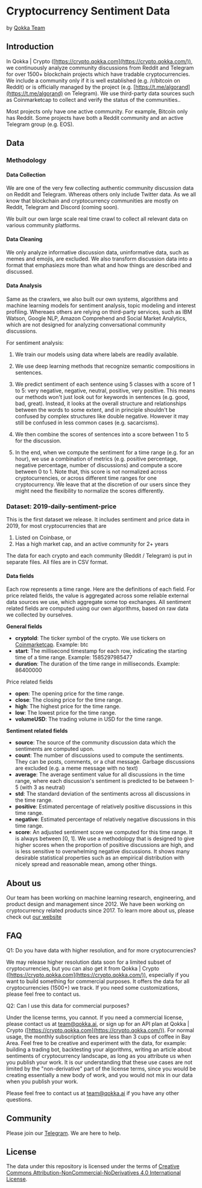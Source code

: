 # Cryptocurrency Sentiment Data

by [Qokka Team](https://qokka.ai)

## Introduction


In Qokka | Crypto ([https://crypto.qokka.com](https://crypto.qokka.com/)), we continuously analyze community discussions from Reddit and Telegram for over 1500+ blockchain projects which have tradable cryptocurrencies. We include a community only if it is well established (e.g. /r/bitcoin on Reddit) or is officially managed by the project (e.g. [https://t.me/algorand](https://t.me/algorand) on Telegram). We use third-party data sources such as Coinmarketcap to collect and verify the status of the communities..

Most projects only have one active community. For example, Bitcoin only has Reddit. Some projects have both a Reddit community and an active Telegram group (e.g. EOS). 

## Data

### Methodology
#### Data Collection
We are one of the very few collecting authentic community discussion data on Reddit and Telegram. Whereas others only include Twitter data. As we all know that blockchain and cryptocurrency communities are mostly on Reddit, Telegram and Discord (coming soon). 

We built our own large scale real time crawl to collect all relevant data on various community platforms. 

#### Data Cleaning
We only analyze informative discussion data, uninformative data, such as memes and emojis, are excluded. We also transform discussion data into a format that emphasiezs more than what and how things are described and discussed. 

#### Data Analysis
Same as the crawlers, we also built our own systems, algorithms and machine learning models for sentiment analysis, topic modeling and interest profiling. Whereaes others are relying on third-party services, such as IBM Watson, Google NLP, Amazon Comprehend and Social Market Analytics, which are not designed for analyzing conversational community discussions. 
 
For sentiment analysis:
1. We train our models using data where labels are readily available.

2. We use deep learning methods that recognize semantic compositions in sentences.

3. We predict sentiment of each sentence using 5 classes with a score of 1 to 5: very negative, negative, neutral, positive, very positive. This means our methods won't just look out for keywords in sentences (e.g. good, bad, great). Instead, it looks at the overall structure and relationships between the words to some extent, and in principle shouldn't be confused by complex structures like double negative. However it may still be confused in less common cases (e.g. sacarcisms). 

4. We then combine the scores of sentences into a score between 1 to 5 for the discussion. 

5. In the end, when we compute the sentiment for a time range (e.g. for an hour), we use a combination of metrics (e.g. positive percentage, negative percentage, number of discussions) and compute a score between 0 to 1. Note that, this score is not normalized across cryptocurrencies, or across different time ranges for one cryptocurrency. We leave that at the discretion of our users since they might need the flexibility to normalize the scores differently.


### Dataset: 2019-daily-sentiment-price

This is the first dataset we release. It includes sentiment and price data in 2019, for most cryptocurrencies that are 

1. Listed on Coinbase, or
2. Has a high market cap, and an active community for 2+ years

The data for each crypto and each community (Reddit / Telegram) is put in separate files. All files are in CSV format.

#### Data fields

Each row represents a time range. Here are the definitions of each field. For price related fields, the value is aggregated across some reliable external data sources we use, which aggregate some top exchanges. All sentiment related fields are computed using our own algorithms, based on raw data we collected by ourselves.

**General fields**

- **cryptoId**: The ticker symbol of the crypto. We use tickers on [Coinmarketcap](https://coinmarketcap.com). Example: btc
- **start**: The millisecond timestamp for each row, indicating the starting time of a time range. Example: 1585297985477
- **duration**: The duration of the time range in milliseconds. Example: 86400000

Price related fields

- **open**: The opening price for the time range.
- **close**: The closing price for the time range.
- **high**: The highest price for the time range.
- **low**: The lowest price for the time range.
- **volumeUSD**: The trading volume in USD for the time range.

**Sentiment related fields**

- **source**: The source of the community discussion data which the sentiments are computed upon.
- **count**: The number of discussions used to compute the sentiments. They can be posts, comments, or a chat message. Garbage discussions are excluded (e.g. a meme message with no text)
- **average**: The average sentiment value for all discussions in the time range, where each discussion's sentiment is predicted to be between 1-5 (with 3 as neutral) 
- **std**: The standard deviation of the sentiments across all discussions in the time range.
- **positive**: Estimated percentage of relatively positive discussions in this time range.
- **negative**: Estimated percentage of relatively negative discussions in this time range.
- **score**: An adjusted sentiment score we computed for this time range. It is always between [0, 1]. We use a methodology that is designed to give higher scores when the proportion of positive discussions are high, and is less sensitive to overwhelming negative discussions. It shows many desirable statistical properties such as an empirical distribution with nicely spread and reasonable mean, among other things.
 

## About us

Our team has been working on machine learning research, engineering, and product design and management since 2012. We have been working on cryptocurrency related products since 2017. To learn more about us, please check out [our website](https://qokka.ai)

## FAQ

Q1: Do you have data with higher resolution, and for more cryptocurrencies?

We may release higher resolution data soon for a limited subset of cryptocurrencies, but you can also get it from Qokka | Crypto ([https://crypto.qokka.com](https://crypto.qokka.com/)), especially if you want to build something for commercial purposes. It offers the data for all cryptocurrencies (1500+) we track. If you need some customizations, please feel free to contact us. 

Q2: Can I use this data for commercial purposes?

Under the license terms, you cannot. If you need a commercial license, please contact us at [team@qokka.ai](mailto:team@qokka.ai), or sign up for an API plan at Qokka | Crypto ([https://crypto.qokka.com](https://crypto.qokka.com/)). For normal usage, the monthly subscription fees are less than 3 cups of coffee in Bay Area. Feel free to be creative and experiment with the data, for example: building a trading bot, backtesting your algorithms, writing an article about sentiments of cryptocurrency landscape, as long as you attribute us when you publish your work. It is our understanding that these use cases are not limited by the "non-derivative" part of the license terms, since you would be creating essentially a new body of work, and you would not mix in our data when you publish your work. 


Please feel free to contact us at [team@qokka.ai](mailto:team@qokka.ai) if you have any other questions.

## Community

Please join our [Telegram](https://t.me/qokka_ai). We are here to help.

## License

The data under this repository is licensed under the terms of [Creative Commons Attribution-NonCommercial-NoDerivatives 4.0 International License](https://creativecommons.org/licenses/by-nc-nd/4.0/).

